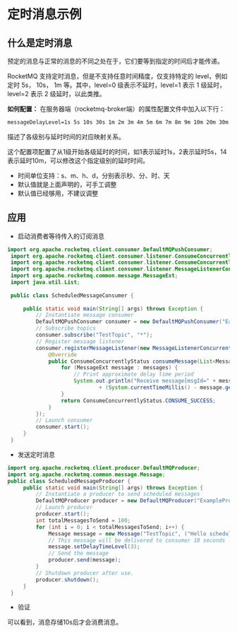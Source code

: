 # 定时消息示例

## 什么是定时消息

预定的消息与正常的消息的不同之处在于，它们要等到指定的时间后才能传递。

RocketMQ 支持定时消息，但是不支持任意时间精度，仅支持特定的 level，例如定时 5s， 10s， 1m 等。其中，level=0 级表示不延时，level=1 表示 1 级延时，level=2 表示 2 级延时，以此类推。

**如何配置：**
在服务器端（rocketmq-broker端）的属性配置文件中加入以下行：

```txt
messageDelayLevel=1s 5s 10s 30s 1m 2m 3m 4m 5m 6m 7m 8m 9m 10m 20m 30m 1h 2h
```

描述了各级别与延时时间的对应映射关系。

这个配置项配置了从1级开始各级延时的时间，如1表示延时1s，2表示延时5s，14表示延时10m，可以修改这个指定级别的延时时间。

- 时间单位支持：s、m、h、d，分别表示秒、分、时、天
- 默认值就是上面声明的，可手工调整
- 默认值已经够用，不建议调整

## 应用

- 启动消费者等待传入的订阅消息

```java
import org.apache.rocketmq.client.consumer.DefaultMQPushConsumer;
 import org.apache.rocketmq.client.consumer.listener.ConsumeConcurrentlyContext;
 import org.apache.rocketmq.client.consumer.listener.ConsumeConcurrentlyStatus;
 import org.apache.rocketmq.client.consumer.listener.MessageListenerConcurrently;
 import org.apache.rocketmq.common.message.MessageExt;
 import java.util.List;
    
 public class ScheduledMessageConsumer {
    
     public static void main(String[] args) throws Exception {
         // Instantiate message consumer
         DefaultMQPushConsumer consumer = new DefaultMQPushConsumer("ExampleConsumer");
         // Subscribe topics
         consumer.subscribe("TestTopic", "*");
         // Register message listener
         consumer.registerMessageListener(new MessageListenerConcurrently() {
             @Override
             public ConsumeConcurrentlyStatus consumeMessage(List<MessageExt> messages, ConsumeConcurrentlyContext context) {
                 for (MessageExt message : messages) {
                     // Print approximate delay time period
                     System.out.println("Receive message[msgId=" + message.getMsgId() + "] "
                             + (System.currentTimeMillis() - message.getStoreTimestamp()) + "ms later");
                 }
                 return ConsumeConcurrentlyStatus.CONSUME_SUCCESS;
             }
         });
         // Launch consumer
         consumer.start();
     }
 }
```

- 发送定时消息

```java
import org.apache.rocketmq.client.producer.DefaultMQProducer;
import org.apache.rocketmq.common.message.Message;
public class ScheduledMessageProducer {
     public static void main(String[] args) throws Exception {
         // Instantiate a producer to send scheduled messages
         DefaultMQProducer producer = new DefaultMQProducer("ExampleProducerGroup");
         // Launch producer
         producer.start();
         int totalMessagesToSend = 100;
         for (int i = 0; i < totalMessagesToSend; i++) {
             Message message = new Message("TestTopic", ("Hello scheduled message " + i).getBytes());
             // This message will be delivered to consumer 10 seconds later.
             message.setDelayTimeLevel(3);
             // Send the message
             producer.send(message);
         }    
         // Shutdown producer after use.
         producer.shutdown();
     }
 }
```

- 验证

可以看到，消息存储10s后才会消费消息。
